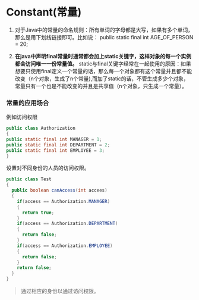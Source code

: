 # Constant(常量)
1. 对于Java中的常量的命名规则：所有单词的字母都是大写，如果有多个单词，那么是用下划线链接即可。比如说：
public static final int AGE_OF_PERSON = 20;

2. **在java中声明final常量时通常都会加上static关键字，这样对象的每一个实例都会访问唯一一份常量值。**
static与final关键字经常在一起使用的原因：如果想要只使用final定义一个常量的话，那么每一个对象都有这个常量并且都不能改变（n个对象，生成了n个常量),而加了static的话，不管生成多少个对象，常量只有一个也是不能改变的并且是共享值（n个对象，只生成一个常量）。

### 常量的应用场合

例如访问权限
```java
public class Authorization
{
public static final int MANAGER = 1;
public static final int DEPARTMENT = 2;
public static final int EMPLOYEE = 3;
}
```
设置对不同身份的人员的访问权限。
```java
public class Test
{
  public boolean canAccess(int accees)
  {
    if(access == Authorization.MANAGER)
    {
      return true;
    }
    if(access == Authorization.DEPARTMENT)
    {
      return false;
    }
    if(access == Authorization.EMPLOYEE)
    {
      return false;
    }
    return false;
  }
}
```
>通过相应的身份以通过访问权限。
